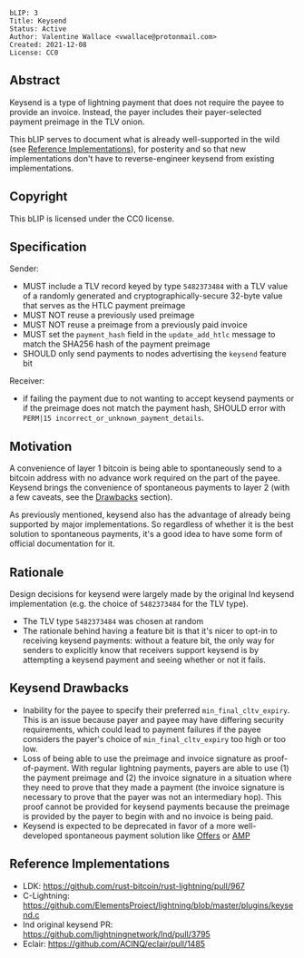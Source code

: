 ```
bLIP: 3
Title: Keysend
Status: Active
Author: Valentine Wallace <vwallace@protonmail.com>
Created: 2021-12-08
License: CC0
```

## Abstract

Keysend is a type of lightning payment that does not require the payee to
provide an invoice. Instead, the payer includes their payer-selected payment
preimage in the TLV onion.

This bLIP serves to document what is already well-supported in the wild (see
[Reference Implementations](#reference-implementations)), for posterity and so
that new implementations don't have to reverse-engineer keysend from existing
implementations.

## Copyright

This bLIP is licensed under the CC0 license.

## Specification

Sender:

* MUST include a TLV record keyed by type `5482373484` with a TLV value of a
  randomly generated and cryptographically-secure 32-byte value that serves as
  the HTLC payment preimage
* MUST NOT reuse a previously used preimage
* MUST NOT reuse a preimage from a previously paid invoice
* MUST set the `payment_hash` field in the `update_add_htlc` message to match
  the SHA256 hash of the payment preimage
* SHOULD only send payments to nodes advertising the `keysend` feature bit

Receiver:

* if failing the payment due to not wanting to accept keysend payments or if
  the preimage does not match the payment hash, SHOULD error with
  `PERM|15 incorrect_or_unknown_payment_details`.

## Motivation

A convenience of layer 1 bitcoin is being able to spontaneously send to a
bitcoin address with no advance work required on the part of the payee. Keysend
brings the convenience of spontaneous payments to layer 2 (with a few caveats,
see the [Drawbacks](#keysend-drawbacks) section).

As previously mentioned, keysend also has the advantage of already being
supported by major implementations. So regardless of whether it is the best
solution to spontaneous payments, it's a good idea to have some form of
official documentation for it.

## Rationale

Design decisions for keysend were largely made by the original lnd keysend
implementation (e.g. the choice of `5482373484` for the TLV type).

* The TLV type `5482373484` was chosen at random
* The rationale behind having a feature bit is that it's nicer to opt-in to
  receiving keysend payments: without a feature bit, the only way for senders to
  explicitly know that receivers support keysend is by attempting a keysend
  payment and seeing whether or not it fails.

## Keysend Drawbacks

* Inability for the payee to specify their preferred `min_final_cltv_expiry`.
  This is an issue because payer and payee may have differing security
  requirements, which could lead to payment failures if the payee considers the
  payer's choice of `min_final_cltv_expiry` too high or too low.
* Loss of being able to use the preimage and invoice signature as
  proof-of-payment. With regular lightning payments, payers are able to use (1)
  the payment preimage and (2) the invoice signature in a situation where they
  need to prove that they made a payment (the invoice signature is necessary to
  prove that the payer was not an intermediary hop). This proof cannot be
  provided for keysend payments because the preimage is provided by the payer to
  begin with and no invoice is being paid.
* Keysend is expected to be deprecated in favor of a more well-developed
  spontaneous payment solution like
  [Offers](https://github.com/lightningnetwork/lightning-rfc/pull/798) or
  [AMP](https://github.com/lightningnetwork/lightning-rfc/pull/658)

## Reference Implementations

* LDK: <https://github.com/rust-bitcoin/rust-lightning/pull/967>
* C-Lightning: <https://github.com/ElementsProject/lightning/blob/master/plugins/keysend.c>
* lnd original keysend PR: <https://github.com/lightningnetwork/lnd/pull/3795>
* Eclair: <https://github.com/ACINQ/eclair/pull/1485>
